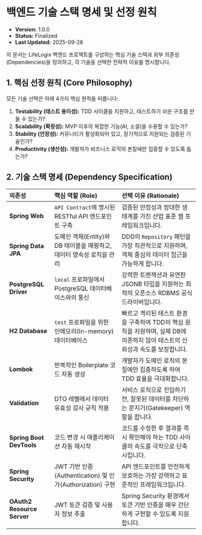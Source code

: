 # 백엔드 기술 스택 명세 및 선정 원칙

- **Version:** 1.0.0
- **Status:** Finalized
- **Last Updated:** 2025-09-28

이 문서는 LifeLogix 백엔드 프로젝트를 구성하는 핵심 기술 스택과 외부 의존성(Dependencies)을 정의하고, 각 기술을 선택한 전략적 이유를 명시합니다.

## 1. 핵심 선정 원칙 (Core Philosophy)

모든 기술 선택은 아래 4가지 핵심 원칙을 따릅니다:

1.  **Testability (테스트 용이성):** TDD 사이클을 지원하고, 테스트하기 쉬운 구조를 만들 수 있는가?
2.  **Scalability (확장성):** MVP 이후의 복잡한 기능(AI, 소셜)을 수용할 수 있는가?
3.  **Stability (안정성):** 커뮤니티가 활성화되어 있고, 장기적으로 지원되는 검증된 기술인가?
4.  **Productivity (생산성):** 개발자가 비즈니스 로직의 본질에만 집중할 수 있도록 돕는가?

## 2. 기술 스택 명세 (Dependency Specification)

| 의존성 | 핵심 역할 (Role) | 선택 이유 (Rationale)                                                          |
| :--- | :--- |:---------------------------------------------------------------------------|
| **Spring Web** | `API Contract`에 명시된 RESTful API 엔드포인트 구축 | 검증된 안정성과 방대한 생태계를 가진 산업 표준 웹 프레임워크입니다.                                     |
| **Spring Data JPA** | 도메인 객체(Entity)와 DB 테이블을 매핑하고, 데이터 영속성 로직을 관리 | DDD의 `Repository` 패턴을 가장 직관적으로 지원하며, 객체 중심의 데이터 접근을 가능하게 합니다.              |
| **PostgreSQL Driver** | `local` 프로파일에서 PostgreSQL 데이터베이스와의 통신 | 강력한 트랜잭션과 유연한 JSONB 타입을 지원하는 최적의 오픈소스 RDBMS 공식 드라이버입니다.                    |
| **H2 Database** | `test` 프로파일을 위한 인메모리(In-memory) 데이터베이스 | 빠르고 격리된 테스트 환경을 구축하여 TDD의 핵심 원칙을 지원하며, 실제 DB에 의존하지 않아 테스트의 신뢰성과 속도를 보장합니다. |
| **Lombok** | 반복적인 Boilerplate 코드 자동 생성 | 개발자가 도메인 로직의 본질에만 집중하도록 하여 TDD 효율을 극대화합니다.                                 |
| **Validation** | DTO 레벨에서 데이터 유효성 검사 규칙 적용 | 서비스 로직으로 진입하기 전, 잘못된 데이터를 차단하는 문지기(Gatekeeper) 역할을 합니다.                    |
| **Spring Boot DevTools**| 코드 변경 시 애플리케이션 자동 재시작 | 코드를 수정한 후 결과를 즉시 확인해야 하는 TDD 사이클의 속도를 극적으로 단축시킵니다.                         |
| **Spring Security** | JWT 기반 인증(Authentication) 및 인가(Authorization) 구현 | API 엔드포인트를 안전하게 보호하는 가장 강력하고 표준적인 프레임워크입니다.                                |
| **OAuth2 Resource Server** | JWT 토큰 검증 및 사용자 정보 추출 | Spring Security 환경에서 토큰 기반 인증을 매우 간단하게 구현할 수 있도록 지원합니다.                    |
